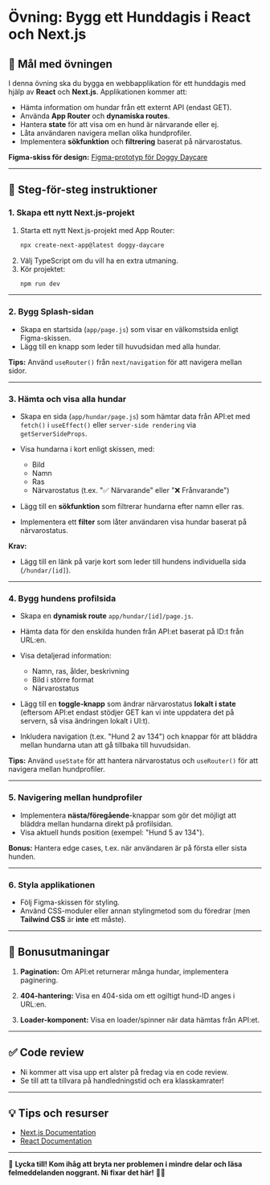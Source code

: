 # Övning: Bygg ett Hunddagis i React och Next.js

## 🎯 **Mål med övningen**

I denna övning ska du bygga en webbapplikation för ett hunddagis med hjälp av **React** och **Next.js**. Applikationen kommer att:

- Hämta information om hundar från ett externt API (endast GET).
- Använda **App Router** och **dynamiska routes**.
- Hantera **state** för att visa om en hund är närvarande eller ej.
- Låta användaren navigera mellan olika hundprofiler.
- Implementera **sökfunktion** och **filtrering** baserat på närvarostatus.

**Figma-skiss för design:** [Figma-prototyp för Doggy Daycare](https://www.figma.com/design/rGB9ihkhMsmUGP5uYaeSDq/Doggy-Daycare?node-id=0-1&p=f&t=qND5WSBD03lMzgrU-0)

---

## 📝 **Steg-för-steg instruktioner**

### 1. **Skapa ett nytt Next.js-projekt**

1. Starta ett nytt Next.js-projekt med App Router:
   ```bash
   npx create-next-app@latest doggy-daycare
   ```
2. Välj TypeScript om du vill ha en extra utmaning.
3. Kör projektet:
   ```bash
   npm run dev
   ```

---

### 2. **Bygg Splash-sidan**

- Skapa en startsida (`app/page.js`) som visar en välkomstsida enligt Figma-skissen.
- Lägg till en knapp som leder till huvudsidan med alla hundar.

**Tips:** Använd `useRouter()` från `next/navigation` för att navigera mellan sidor.

---

### 3. **Hämta och visa alla hundar**

- Skapa en sida (`app/hundar/page.js`) som hämtar data från API:et med `fetch()` i `useEffect()` eller `server-side rendering` via `getServerSideProps`.

- Visa hundarna i kort enligt skissen, med:
  - Bild
  - Namn
  - Ras
  - Närvarostatus (t.ex. "✅ Närvarande" eller "❌ Frånvarande")

- Lägg till en **sökfunktion** som filtrerar hundarna efter namn eller ras.
- Implementera ett **filter** som låter användaren visa hundar baserat på närvarostatus.

**Krav:**
- Lägg till en länk på varje kort som leder till hundens individuella sida (`/hundar/[id]`).

---

### 4. **Bygg hundens profilsida**

- Skapa en **dynamisk route** `app/hundar/[id]/page.js`.
- Hämta data för den enskilda hunden från API:et baserat på ID:t från URL:en.
- Visa detaljerad information:
  - Namn, ras, ålder, beskrivning
  - Bild i större format
  - Närvarostatus

- Lägg till en **toggle-knapp** som ändrar närvarostatus **lokalt i state** (eftersom API:et endast stödjer GET kan vi inte uppdatera det på servern, så visa ändringen lokalt i UI:t).

- Inkludera navigation (t.ex. "Hund 2 av 134") och knappar för att bläddra mellan hundarna utan att gå tillbaka till huvudsidan.

**Tips:** Använd `useState` för att hantera närvarostatus och `useRouter()` för att navigera mellan hundprofiler.

---

### 5. **Navigering mellan hundprofiler**

- Implementera **nästa/föregående**-knappar som gör det möjligt att bläddra mellan hundarna direkt på profilsidan.
- Visa aktuell hunds position (exempel: "Hund 5 av 134").

**Bonus:** Hantera edge cases, t.ex. när användaren är på första eller sista hunden.

---

### 6. **Styla applikationen**

- Följ Figma-skissen för styling.
- Använd CSS-moduler eller annan stylingmetod som du föredrar (men **Tailwind CSS** är **inte** ett måste).

---

## 🌟 **Bonusutmaningar**

1. **Pagination:** Om API:et returnerar många hundar, implementera paginering.

2. **404-hantering:** Visa en 404-sida om ett ogiltigt hund-ID anges i URL:en.

3. **Loader-komponent:** Visa en loader/spinner när data hämtas från API:et.

---

## ✅ **Code review**

- Ni kommer att visa upp ert alster på fredag via en code review.
- Se till att ta tillvara på handledningstid och era klasskamrater!

---

## 💡 **Tips och resurser**

- [Next.js Documentation](https://nextjs.org/docs)
- [React Documentation](https://reactjs.org/docs/getting-started.html)

---

🚀 **Lycka till! Kom ihåg att bryta ner problemen i mindre delar och läsa felmeddelanden noggrant. Ni fixar det här!** 🐶✨


